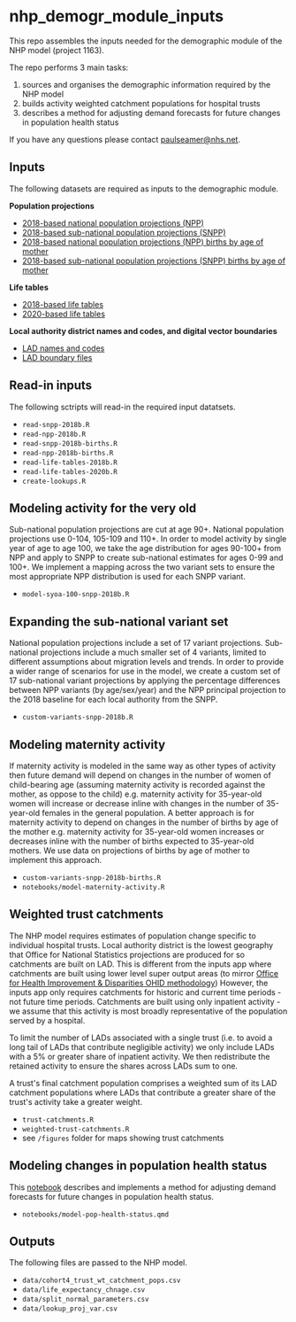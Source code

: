 
# nhp_demogr_module_inputs

This repo assembles the inputs needed for the demographic module of the NHP model (project 1163).

The repo performs 3 main tasks:

1. sources and organises the demographic information required by the NHP model
2. builds activity weighted catchment populations for hospital trusts
3. describes a method for adjusting demand forecasts for future changes in population health status 

If you have any questions please contact [paulseamer\@nhs.net](mailto:paulseamer@nhs.net).

## Inputs
The following datasets are required as inputs to the demographic module.

**Population projections**
* [2018-based national population projections (NPP)](https://www.ons.gov.uk/peoplepopulationandcommunity/populationandmigration/populationprojections/bulletins/nationalpopulationprojections/2018based)
* [2018-based sub-national population projections (SNPP)](https://www.ons.gov.uk/peoplepopulationandcommunity/populationandmigration/populationprojections/bulletins/subnationalpopulationprojectionsforengland/2018based)
* [2018-based national population projections (NPP) births by age of mother](https://www.ons.gov.uk/peoplepopulationandcommunity/populationandmigration/populationprojections/bulletins/nationalpopulationprojections/2018based)
* [2018-based sub-national population projections (SNPP) births by age of mother](https://www.ons.gov.uk/peoplepopulationandcommunity/populationandmigration/populationprojections/datasets/birthsbyageofmotherz3)

**Life tables**
* [2018-based life tables](https://www.ons.gov.uk/peoplepopulationandcommunity/birthsdeathsandmarriages/lifeexpectancies/bulletins/pastandprojecteddatafromtheperiodandcohortlifetables/1981to2068)
* [2020-based life tables](https://www.ons.gov.uk/peoplepopulationandcommunity/birthsdeathsandmarriages/lifeexpectancies/bulletins/pastandprojecteddatafromtheperiodandcohortlifetables/2020baseduk1981to2070)

**Local authority district names and codes, and digital vector boundaries**
* [LAD names and codes](https://geoportal.statistics.gov.uk/search?collection=Dataset&sort=-created&tags=all(NAC_LAD))
* [LAD boundary files](https://geoportal.statistics.gov.uk/search?collection=Dataset&sort=-created&tags=all(NAC_LAD))

## Read-in inputs
The following sctripts will read-in the required input datatsets.

* `read-snpp-2018b.R`
* `read-npp-2018b.R`
* `read-snpp-2018b-births.R`
* `read-npp-2018b-births.R`
* `read-life-tables-2018b.R`
* `read-life-tables-2020b.R`
* `create-lookups.R`

## Modeling activity for the very old
Sub-national population projections are cut at age 90+. National population projections use 0-104, 105-109 and 110+. In order to model activity by single year of age to age 100, we take the age distribution for ages 90-100+ from NPP and apply to SNPP to create sub-national estimates for ages 0-99 and 100+. We implement a mapping across the two variant sets to ensure the most appropriate NPP distribution is used for each SNPP variant.

* `model-syoa-100-snpp-2018b.R`

## Expanding the sub-national variant set
National population projections include a set of 17 variant projections. Sub-national projections include a much smaller set of 4 variants, limited to different assumptions about migration levels and trends. In order to provide a wider range of scenarios for use in the model, we create a custom set of 17 sub-national variant projections by applying the percentage differences between NPP variants (by age/sex/year) and the NPP principal projection to the 2018 baseline for each local authority from the SNPP.

* `custom-variants-snpp-2018b.R`

## Modeling maternity activity
If maternity activity is modeled in the same way as other types of activity then future demand will depend on changes in the number of women of child-bearing age (assuming maternity activity is recorded against the mother, as oppose to the child) e.g. maternity activity for 35-year-old women will increase or decrease inline with changes in the number of 35-year-old females in the general population. A better approach is for maternity activity to depend on changes in the number of births by age of the mother e.g. maternity activity for 35-year-old women increases or decreases inline with the number of births expected to 35-year-old mothers. We use data on projections of births by age of mother to implement this approach.

* `custom-variants-snpp-2018b-births.R`
* `notebooks/model-maternity-activity.R`

## Weighted trust catchments
The NHP model requires estimates of population change specific to individual hospital trusts. Local authority district is the lowest geography that Office for National Statistics projections are produced for so catchments are built on LAD. This is different from the inputs app where catchments are built using lower level super output areas (to mirror [Office for Health Improvement & Disparities OHID methodology](https://app.powerbi.com/view?r=eyJrIjoiODZmNGQ0YzItZDAwZi00MzFiLWE4NzAtMzVmNTUwMThmMTVlIiwidCI6ImVlNGUxNDk5LTRhMzUtNGIyZS1hZDQ3LTVmM2NmOWRlODY2NiIsImMiOjh9))
However, the inputs app only requires catchments for historic and current time periods - not future time periods. Catchments are built using only inpatient activity - we assume that this activity is most broadly representative of the population served by a hospital.

To limit the number of LADs associated with a single trust (i.e. to avoid a long tail of LADs that contribute negligible activity) we only include LADs with a 5% or greater share of inpatient activity. We then redistribute the retained activity to ensure the shares across LADs sum to one.

A trust's final catchment population comprises a weighted sum of its LAD catchment populations where LADs that contribute a greater share of the trust's activity take a greater weight. 

* `trust-catchments.R`
* `weighted-trust-catchments.R`
* see `/figures` folder for maps showing trust catchments

## Modeling changes in population health status
This [notebook](https://connect.strategyunitwm.nhs.uk/modeling-changes-in-population-health-status/) describes and implements a method for adjusting demand forecasts for future changes in population health status.

* `notebooks/model-pop-health-status.qmd`

## Outputs
The following files are passed to the NHP model.

* `data/cohort4_trust_wt_catchment_pops.csv`
* `data/life_expectancy_chnage.csv`
* `data/split_normal_parameters.csv`
* `data/lookup_proj_var.csv`